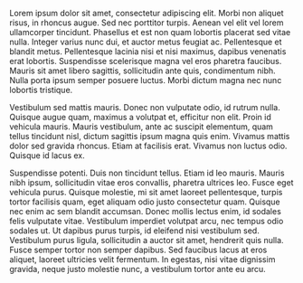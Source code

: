 Lorem ipsum dolor sit amet, consectetur adipiscing elit. Morbi non aliquet risus, in rhoncus augue. Sed nec porttitor turpis. Aenean vel elit vel lorem ullamcorper tincidunt. Phasellus et est non quam lobortis placerat sed vitae nulla. Integer varius nunc dui, et auctor metus feugiat ac. Pellentesque et blandit metus. Pellentesque lacinia nisi et nisi maximus, dapibus venenatis erat lobortis. Suspendisse scelerisque magna vel eros pharetra faucibus. Mauris sit amet libero sagittis, sollicitudin ante quis, condimentum nibh. Nulla porta ipsum semper posuere luctus. Morbi dictum magna nec nunc lobortis tristique.

Vestibulum sed mattis mauris. Donec non vulputate odio, id rutrum nulla. Quisque augue quam, maximus a volutpat et, efficitur non elit. Proin id vehicula mauris. Mauris vestibulum, ante ac suscipit elementum, quam tellus tincidunt nisl, dictum sagittis ipsum magna quis enim. Vivamus mattis dolor sed gravida rhoncus. Etiam at facilisis erat. Vivamus non luctus odio. Quisque id lacus ex.

Suspendisse potenti. Duis non tincidunt tellus. Etiam id leo mauris. Mauris nibh ipsum, sollicitudin vitae eros convallis, pharetra ultrices leo. Fusce eget vehicula purus. Quisque molestie, mi sit amet laoreet pellentesque, turpis tortor facilisis quam, eget aliquam odio justo consectetur quam. Quisque nec enim ac sem blandit accumsan. Donec mollis lectus enim, id sodales felis vulputate vitae. Vestibulum imperdiet volutpat arcu, nec tempus odio sodales ut. Ut dapibus purus turpis, id eleifend nisi vestibulum sed. Vestibulum purus ligula, sollicitudin a auctor sit amet, hendrerit quis nulla. Fusce semper tortor non semper dapibus. Sed faucibus lacus at eros aliquet, laoreet ultricies velit fermentum. In egestas, nisi vitae dignissim gravida, neque justo molestie nunc, a vestibulum tortor ante eu arcu.
